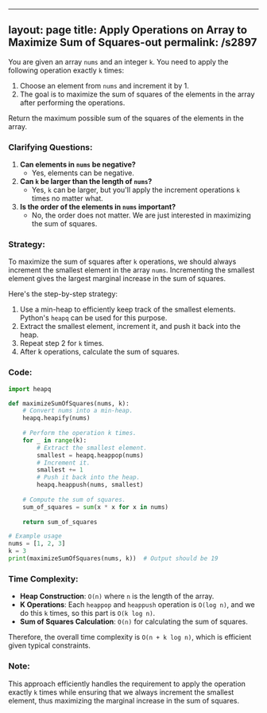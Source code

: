 
---
layout: page
title:  Apply Operations on Array to Maximize Sum of Squares-out
permalink: /s2897
---

You are given an array `nums` and an integer `k`. You need to apply the following operation exactly `k` times:

1. Choose an element from `nums` and increment it by 1.
2. The goal is to maximize the sum of squares of the elements in the array after performing the operations.

Return the maximum possible sum of the squares of the elements in the array.

### Clarifying Questions:

1. **Can elements in `nums` be negative?**
   - Yes, elements can be negative.
2. **Can `k` be larger than the length of `nums`?**
   - Yes, `k` can be larger, but you'll apply the increment operations `k` times no matter what.
3. **Is the order of the elements in `nums` important?**
   - No, the order does not matter. We are just interested in maximizing the sum of squares.

### Strategy:

To maximize the sum of squares after `k` operations, we should always increment the smallest element in the array `nums`. Incrementing the smallest element gives the largest marginal increase in the sum of squares.

Here's the step-by-step strategy:
1. Use a min-heap to efficiently keep track of the smallest elements. Python's `heapq` can be used for this purpose.
2. Extract the smallest element, increment it, and push it back into the heap.
3. Repeat step 2 for `k` times.
4. After k operations, calculate the sum of squares.

### Code:

```python
import heapq

def maximizeSumOfSquares(nums, k):
    # Convert nums into a min-heap.
    heapq.heapify(nums)
    
    # Perform the operation k times.
    for _ in range(k):
        # Extract the smallest element.
        smallest = heapq.heappop(nums)
        # Increment it.
        smallest += 1
        # Push it back into the heap.
        heapq.heappush(nums, smallest)
    
    # Compute the sum of squares.
    sum_of_squares = sum(x * x for x in nums)
    
    return sum_of_squares

# Example usage
nums = [1, 2, 3]
k = 3
print(maximizeSumOfSquares(nums, k))  # Output should be 19
```

### Time Complexity:

- **Heap Construction**: `O(n)` where `n` is the length of the array.
- **K Operations**: Each `heappop` and `heappush` operation is `O(log n)`, and we do this `k` times, so this part is `O(k log n)`.
- **Sum of Squares Calculation**: `O(n)` for calculating the sum of squares.

Therefore, the overall time complexity is `O(n + k log n)`, which is efficient given typical constraints.

### Note:

This approach efficiently handles the requirement to apply the operation exactly `k` times while ensuring that we always increment the smallest element, thus maximizing the marginal increase in the sum of squares.